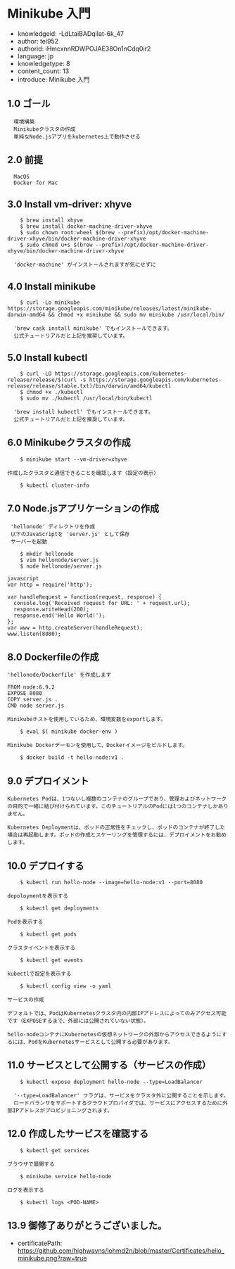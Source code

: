Minikube 入門
====
* knowledgeid: -LdLtaiBADqiIat-6k_47
* author: tei952
* authorid: iHmcxnnRDWPOJAE38On1nCdq0ir2
* language: jp
* knowledgetype: 8
* content_count: 13
* introduce: Minikube 入門

## 1.0 ゴール
```
  環境構築
  Minikubeクラスタの作成
  単純なNode.jsアプリをkubernetes上で動作させる
```
## 2.0 前提
```
  MacOS
  Docker for Mac
```
## 3.0 Install vm-driver: xhyve
```
    $ brew install xhyve
    $ brew install docker-machine-driver-xhyve
    $ sudo chown root:wheel $(brew --prefix)/opt/docker-machine-driver-xhyve/bin/docker-machine-driver-xhyve
    $ sudo chmod u+s $(brew --prefix)/opt/docker-machine-driver-xhyve/bin/docker-machine-driver-xhyve

  'docker-machine' がインストールされますが気にせずに
```
## 4.0 Install minikube
```
    $ curl -Lo minikube https://storage.googleapis.com/minikube/releases/latest/minikube-darwin-amd64 && chmod +x minikube && sudo mv minikube /usr/local/bin/

  'brew cask install minikube' でもインストールできます。
  公式チュートリアルだと上記を推奨しています。
```
## 5.0 Install kubectl
```
    $ curl -LO https://storage.googleapis.com/kubernetes-release/release/$(curl -s https://storage.googleapis.com/kubernetes-release/release/stable.txt)/bin/darwin/amd64/kubectl
    $ chmod +x ./kubectl
    $ sudo mv ./kubectl /usr/local/bin/kubectl

  'brew install kubectl' でもインストールできます。
  公式チュートリアルだと上記を推奨しています。
```
## 6.0 Minikubeクラスタの作成
```
    $ minikube start --vm-driver=xhyve

作成したクラスタと通信できることを確認します（設定の表示）

    $ kubectl cluster-info
```
## 7.0 Node.jsアプリケーションの作成
```
 'hellonode' ディレクトリを作成
 以下のJavaScriptを 'server.js' として保存
 サーバーを起動

    $ mkdir hellonode
    $ vim hellonode/server.js
    $ node hellonode/server.js

javascript
var http = require('http');

var handleRequest = function(request, response) {
  console.log('Received request for URL: ' + request.url);
  response.writeHead(200);
  response.end('Hello World!');
};
var www = http.createServer(handleRequest);
www.listen(8080);
```

## 8.0 Dockerfileの作成
```
'hellonode/Dockerfile' を作成します

FROM node:6.9.2
EXPOSE 8080
COPY server.js .
CMD node server.js

Minikubeホストを使用しているため、環境変数をexportします。

    $ eval $( minikube docker-env ) 

Minikube Dockerデーモンを使用して、Dockerイメージをビルドします。

    $ docker build -t hello-node:v1 .
```
## 9.0 デプロイメント
```
Kubernetes Podは、1つないし複数のコンテナのグループであり、管理およびネットワークの目的で一緒に結び付けられています。このチュートリアルのPodには1つのコンテナしかありません。

Kubernetes Deploymentは、ポッドの正常性をチェックし、ポッドのコンテナが終了した場合は再起動します。ポッドの作成とスケーリングを管理するには、デプロイメントをお勧めします。
```
## 10.0 デプロイする
```
    $ kubectl run hello-node --image=hello-node:v1 --port=8080 

depoloymentを表示する

    $ kubectl get deployments

Podを表示する

    $ kubectl get pods

クラスタイベントを表示する

    $ kubectl get events

kubectlで設定を表示する

    $ kubectl config view -o yaml

サービスの作成

デフォルトでは、PodはKubernetesクラスタ内の内部IPアドレスによってのみアクセス可能です（EXPOSEするまで、外部には公開されていない状態）。

hello-nodeコンテナにKubernetesの仮想ネットワークの外部からアクセスできるようにするには、PodをKubernetesサービスとして公開する必要があります。
```
## 11.0 サービスとして公開する（サービスの作成）
```
    $ kubectl expose deployment hello-node --type=LoadBalancer

  '--type=LoadBalancer' フラグは、サービスをクラスタ外に公開することを示します。
  ロードバランサをサポートするクラウドプロバイダでは、サービスにアクセスするために外部IPアドレスがプロビジョニングされます。
```
## 12.0 作成したサービスを確認する
```
    $ kubectl get services

ブラウザで展開する

    $ minikube service hello-node

ログを表示する

    $ kubectl logs <POD-NAME>
```
## 13.9 御修了ありがとうございました。
* certificatePath: https://github.com/highwayns/lohmd2n/blob/master/Certificates/hello_minikube.png?raw=true
